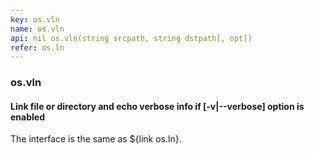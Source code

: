 ```yaml
---
key: os.vln
name: os.vln
api: nil os.vln(string srcpath, string dstpath[, opt])
refer: os.ln
---
```


### os.vln

#### Link file or directory and echo verbose info if [-v|--verbose] option is enabled

The interface is the same as ${link os.ln}.
